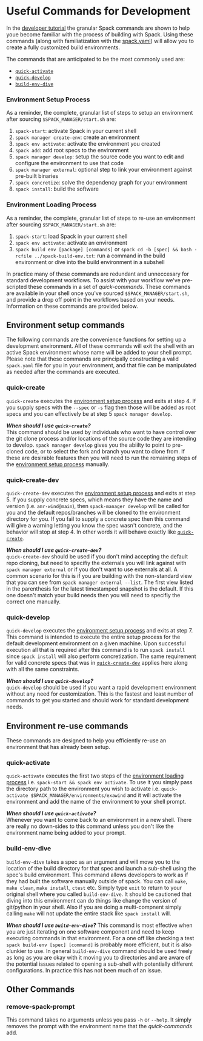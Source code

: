 # Useful Commands for Development

In the [developer tutorial](https://psakievich.github.io/spack-manager/user_profiles/developers/developer_tutorial.html) the granular Spack commands are shown to help youe become familiar with the process of building with Spack.
Using these commands (along with familiatization with the [spack.yaml](https://spack.readthedocs.io/en/latest/environments.html#spack-yaml)) will allow you to create a fully customized build environments. 

The commands that are anticipated to be the most commonly used are:
- [`quick-activate`](#quick-activate)
- [`quick-develop`](#quick-develop)
- [`build-env-dive`](#build-env-dive)

### Environment Setup Process
As a reminder, the complete, granular list of steps to setup an environment after sourcing `$SPACK_MANAGER/start.sh` are:
1. `spack-start`: activate Spack in your current shell
2. `spack manager create-env`: create an environment
3. `spack env activate`: activate the environment you created
4. `spack add`: add root specs to the environment
5. `spack manager develop`: setup the source code you want to edit and configure the environment to use that code
6. `spack manager external`: optional step to link your environment against pre-built binaries
7. `spack concretize`: solve the dependency graph for your environment
8. `spack install`: build the software

### Environment Loading Process
As a reminder, the complete, granular list of steps to re-use an environment after sourcing `$SPACK_MANAGER/start.sh` are:
1. `spack-start`: load Spack in your current shell
2. `spack env activate`: activate an environment
3. `spack build env [package] [commands]` or `spack cd -b [spec] && bash -rcfile ../spack-build-env.txt`: run a command in the build environment or dive into the build environment in a subshell

In practice many of these commands are redundant and unneccesary for standard development workflows.
To assist with your workflow we've pre-scripted these commands in a set of _quick-commands_.
These commands are available in your shell once you've sourced `$SPACK_MANAGER/start.sh`, and provide a drop off point in the workflows based on your needs.
Information on these commands are provided below. 

## Environment setup commands
The following commands are the convenience functions for setting up a development environment.
All of these commands will exit the shell with an active Spack environment whose name will be added
to your shell prompt.
Please note that these commands are principally constructing a valid `spack.yaml` file for you in your environment,
and that file can be manipulated as needed after the commands are executed.

### quick-create
`quick-create` executes the [environment setup process](#environment-setup-process) and exits at step 4.
If you supply specs with the `--spec` or `-s` flag then those will be added as root specs and you can effectively be at step 5
`spack manager develop`.

***When should I use `quick-create`?***  
This command should be used by individuals who want to have control over the git clone process and/or locations of the source code
they are intending to develop.
`spack manager develop` gives you the abiilty to point to pre-cloned code, or to select the fork and branch you want to clone from.
If these are desirable features then you will need to run the remaining steps of the [environment setup process](#environment-setup-process)
manually.

### quick-create-dev
`quick-create-dev` executes the [environment setup process](#environment-setup-process) and exits at step 5.
If you supply concrete specs, which means they have the name and version (i.e. `amr-wind@main`), then `spack-manager develop` will be called for you
and the default repos/branches will be cloned to the environment directory for you.
If you fail to supply a concrete spec then this command will give a warning letting you know the spec wasn't concrete, and the behavior will stop at step 4.
In other words it will behave exactly like [`quick-create`](#quick-create).

***When should I use `quick-create-dev`?***  
`quick-create-dev` should be used if you don't mind accepting the default repo cloning, but need to specifiy the externals you will link against
with `spack manager external` or if you don't want to use externals at all.
A common scenario for this is if you are building with the non-standard view that you can see from `spack manager external --list`.
The first view listed in the parenthesis for the latest timestamped snapshot is the default. 
If this one doesn't match your build needs then you will need to specifiy the correct one manually.

### quick-develop
`quick-develop` executes the [environment setup process](#environment-setup-process) and exits at step 7.
This command is intended to execute the entire setup process for the default development environment on a given machine.
Upon successful execution all that is required after this command is to run `spack install` since `spack install` will also perform
concretization.
The same requirement for valid concrete specs that was in [`quick-create-dev`](#quick-create-dev) applies here along with all the same constraints.

***When should I use `quick-develop`?***  
`quick-develop` should be used if you want a rapid development environment without any need for customization.
This is the fastest and least number of commands to get you started and should work for standard development needs.

## Environment re-use commands
These commands are designed to help you efficiently re-use an environment that has already been setup.

### quick-activate
`quick-activate` executes the first two steps of the [environment loading process](#environment-loading-process)
i.e. `spack-start && spack env activate`.
To use it you simply pass the directory path to the environment you wish to activate i.e. `quick-activate $SPACK_MANAGER/environments/exawind`
and it will activate the environment and add the name of the environment to your shell prompt.

***When should I use `quick-activate`?***  
Whenever you want to come back to an environment in a new shell.
There are really no down-sides to this command unless you don't like the environment name being added to your prompt.

### build-env-dive
`build-env-dive` takes a spec as an argument and will move you to the location of the build directory for that spec and launch a sub-shell using the spec's build environment.
This command allows developers to work as if they had built the software manually outside of spack.
You can call `make`, `make clean`, `make install`, `ctest` etc.
Simply type `exit` to return to your original shell where you called `build-env-dive`.
It should be cautioned that diving into this environment can do things like change the version of git/python in your shell.
Also if you are doing a multi-compnent simply calling `make` will not update the entire stack like `spack install` will.

***When should I use `build-env-dive`?***
This command is most effective when you are just iterating on one software component and need to keep executing commands in that environment.
For a one off like checking a test `spack build-env [spec] [command]` is probably more efficient, but it is also clunkier to use.
In general `build-env-dive` command should be used freely as long as you are okay with it moving you to directories and are aware of the
potential issues related to opening a sub-shell with potentially different configurations.
In practice this has not been much of an issue.

## Other Commands

### remove-spack-prompt
This command takes no arguments unless you pass `-h` or `--help`.
It simply removes the prompt with the environment name that the _quick-commands_ add.